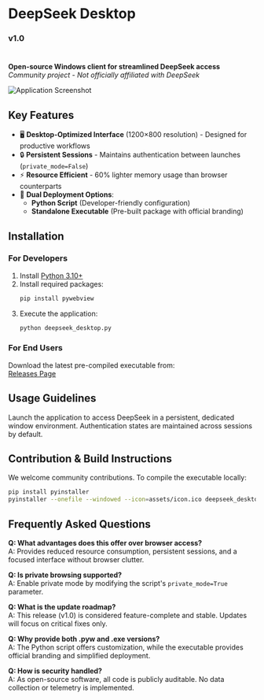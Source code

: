 # DeepSeek Desktop  
### v1.0
#
**Open-source Windows client for streamlined DeepSeek access**  
*Community project - Not officially affiliated with DeepSeek*

![Application Screenshot](https://github.com/user-attachments/assets/cea09dd5-e986-4b1d-9e6e-3d340d4c400e)

## Key Features  

- 🖥️ **Desktop-Optimized Interface** (1200×800 resolution) - Designed for productive workflows  
- 🔒 **Persistent Sessions** - Maintains authentication between launches (`private_mode=False`)  
- ⚡ **Resource Efficient** - 60% lighter memory usage than browser counterparts  
- 🚀 **Dual Deployment Options**:  
  - **Python Script** (Developer-friendly configuration)  
  - **Standalone Executable** (Pre-built package with official branding)  

## Installation  

### For Developers  
1. Install [Python 3.10+](https://www.python.org/downloads/)  
2. Install required packages:  
   ```bash
   pip install pywebview
   ```  
3. Execute the application:  
   ```bash
   python deepseek_desktop.py
   ```

### For End Users  
Download the latest pre-compiled executable from:  
[Releases Page](https://github.com/shrezird/DeepSeek-Desktop/releases/tag/Release)  

## Usage Guidelines  
Launch the application to access DeepSeek in a persistent, dedicated window environment. Authentication states are maintained across sessions by default.  

## Contribution & Build Instructions  
We welcome community contributions. To compile the executable locally:
```bash
pip install pyinstaller
pyinstaller --onefile --windowed --icon=assets/icon.ico deepseek_desktop.py
```

## Frequently Asked Questions  

**Q: What advantages does this offer over browser access?**  
A: Provides reduced resource consumption, persistent sessions, and a focused interface without browser clutter.  

**Q: Is private browsing supported?**  
A: Enable private mode by modifying the script's `private_mode=True` parameter.  

**Q: What is the update roadmap?**  
A: This release (v1.0) is considered feature-complete and stable. Updates will focus on critical fixes only.  

**Q: Why provide both .pyw and .exe versions?**  
A: The Python script offers customization, while the executable provides official branding and simplified deployment.  

**Q: How is security handled?**  
A: As open-source software, all code is publicly auditable. No data collection or telemetry is implemented.
